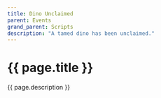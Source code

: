 ```yaml
---
title: Dino Unclaimed
parent: Events
grand_parent: Scripts
description: "A tamed dino has been unclaimed."
---
```

# {{ page.title }}

{{ page.description }}
